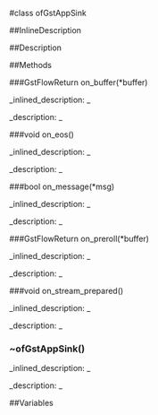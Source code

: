 #class ofGstAppSink


<!--
_visible: True_
_advanced: True_
-->

##InlineDescription






##Description





##Methods



###GstFlowReturn on_buffer(*buffer)

<!--
_syntax: on_buffer(*buffer)_
_name: on_buffer_
_returns: GstFlowReturn_
_returns_description: _
_parameters: GstBuffer *buffer_
_access: public_
_version_started: 007_
_version_deprecated: _
_summary: _
_constant: False_
_static: False_
_visible: True_
_advanced: False_
-->

_inlined_description: _








_description: _








<!----------------------------------------------------------------------------->

###void on_eos()

<!--
_syntax: on_eos()_
_name: on_eos_
_returns: void_
_returns_description: _
_parameters: _
_access: public_
_version_started: 007_
_version_deprecated: _
_summary: _
_constant: False_
_static: False_
_visible: True_
_advanced: False_
-->

_inlined_description: _








_description: _








<!----------------------------------------------------------------------------->

###bool on_message(*msg)

<!--
_syntax: on_message(*msg)_
_name: on_message_
_returns: bool_
_returns_description: _
_parameters: GstMessage *msg_
_access: public_
_version_started: 007_
_version_deprecated: _
_summary: _
_constant: False_
_static: False_
_visible: True_
_advanced: False_
-->

_inlined_description: _








_description: _








<!----------------------------------------------------------------------------->

###GstFlowReturn on_preroll(*buffer)

<!--
_syntax: on_preroll(*buffer)_
_name: on_preroll_
_returns: GstFlowReturn_
_returns_description: _
_parameters: GstBuffer *buffer_
_access: public_
_version_started: 007_
_version_deprecated: _
_summary: _
_constant: False_
_static: False_
_visible: True_
_advanced: False_
-->

_inlined_description: _








_description: _








<!----------------------------------------------------------------------------->

###void on_stream_prepared()

<!--
_syntax: on_stream_prepared()_
_name: on_stream_prepared_
_returns: void_
_returns_description: _
_parameters: _
_access: public_
_version_started: 007_
_version_deprecated: _
_summary: _
_constant: False_
_static: False_
_visible: True_
_advanced: False_
-->

_inlined_description: _








_description: _








<!----------------------------------------------------------------------------->

### ~ofGstAppSink()

<!--
_syntax: ~ofGstAppSink()_
_name: ~ofGstAppSink_
_returns: _
_returns_description: _
_parameters: _
_access: public_
_version_started: 0073_
_version_deprecated: _
_summary: _
_constant: False_
_static: False_
_visible: True_
_advanced: False_
-->

_inlined_description: _








_description: _








<!----------------------------------------------------------------------------->

##Variables



